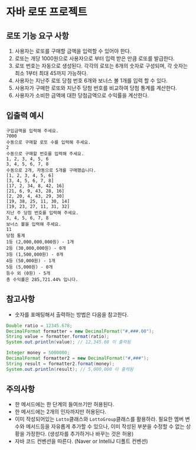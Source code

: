 # 자바 로또 프로젝트

## 로또 기능 요구 사항
1. 사용자는 로또를 구매할 금액을 입력할 수 있어야 한다.
2. 로또는 개당 1000원으로 사용자으로 부터 입력 받은 만큼 로또를 발급한다.
3. 로또 번호는 자동으로 생성된다. 각각의 로또는 6개의 숫자로 구성되며, 각 숫자는 최소 1부터 최대 45까지 가능하다.
4. 사용자는 지난주 로또 당첨 번호 6개와 보너스 볼 1개를 입력 할 수 있다.
5. 사용자가 구매한 로또와 지난주 당첨 번호를 비교하여 당첨 통계를 계산한다.
6. 사용자가 소비한 금액에 대한 당첨금액으로 수익률을 계산한다.

## 입출력 예시
```
구입금액을 입력해 주세요.
7000
수동으로 구매할 로또 수를 입력해 주세요.
2
수동으로 구매할 번호를 입력해 주세요.
1, 2, 3, 4, 5, 6
3, 4, 5, 6, 7, 8
수동으로 2개, 자동으로 5개를 구매했습니다.
[1, 2, 3, 4, 5, 6]
[3, 4, 5, 6, 7, 8]
[17, 2, 34, 8, 42, 16]
[21, 6, 9, 43, 28, 16]
[2, 20, 4, 43, 29, 30]
[19, 38, 25, 11, 30, 14]
[19, 23, 27, 11, 31, 32]
지난 주 당첨 번호를 입력해 주세요.
3, 4, 5, 6, 7, 8
보너스 볼을 입력해 주세요.
11
당첨 통계
1등 (2,000,000,000원) - 1개
2등 (30,000,000원) - 0개
3등 (1,500,000원) - 0개
4등 (50,000원) - 1개
5등 (5,000원) - 0개
등수 외 (0원) - 5개
총 수익률은 285,721.44% 입니다.
```

## 참고사항
- 숫자를 포매팅해서 출력하는 방법은 다음을 참고한다.
```java
Double ratio = 12345.678;
DecimalFormat formatter = new DecimalFormat("#,###.00");
String value = formatter.format(ratio);
System.out.println(value); // 12,345.68 이 출력됨

Integer money = 5000000;
DecimalFormat formatter2 = new DecimalFormat("#,###");
String result = formatter2.format(money);
System.out.println(result); // 5,000,000 이 출력됨
```

## 주의사항
- 한 메서드에는 한 단계의 들여쓰기만 허용된다.
- 한 메서드에는 2개의 인자까지만 허용된다.
- 이미 작성되어있는 `Lotto`클래스와 `LottoGroup`클래스를 활용하라. 필요한 멤버 변수와 메서드등을 자유롭게 추가할 수 있으나, 이미 작성된 부분을 수정할 수 없는 상황을 가정한다. (생성자를 추가하거나 바꾸는 것은 허용)
- 자바 코드 컨벤션을 따른다. (Naver or IntelliJ 디폴트 컨벤션)


